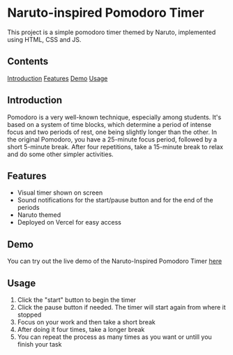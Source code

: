 # Naruto-inspired Pomodoro Timer

This project is a simple pomodoro timer themed by Naruto, implemented using HTML, CSS and JS.

## Contents

[Introduction](#introduction)
[Features](#features)
[Demo](#demo)
[Usage](#usage)


## Introduction
Pomodoro is a very well-known technique, especially among students. It's based on a system of time blocks, which determine a period of intense focus and two periods of rest, one being slightly longer than the other.
In the original Pomodoro, you have a 25-minute focus period, followed by a short 5-minute break. After four repetitions, take a 15-minute break to relax and do some other simpler activities.

## Features
- Visual timer shown on screen
- Sound notifications for the start/pause button and for the end of the periods
- Naruto themed
- Deployed on Vercel for easy access

## Demo
You can try out the live demo of the Naruto-Inspired Pomodoro Timer [here](https://naruto-pomodoro.vercel.app)

## Usage
1. Click the "start" button to begin the timer
2. Click the pause button if needed. The timer will start again from where it stopped
3. Focus on your work and then take a short break
4. After doing it four times, take a longer break
5. You can repeat the process as many times as you want or untill you finish your task
